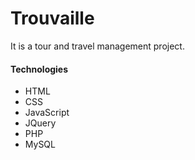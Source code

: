 # Trouvaille
It is a tour and travel management project.

#### Technologies

- HTML
- CSS
- JavaScript
- JQuery
- PHP
- MySQL
